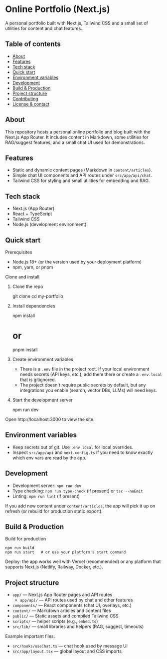 # Online Portfolio (Next.js)

A personal portfolio built with Next.js, Tailwind CSS and a small set of utilities for content and chat features.

## Table of contents

- [About](#about)
- [Features](#features)
- [Tech stack](#tech-stack)
- [Quick start](#quick-start)
- [Environment variables](#environment-variables)
- [Development](#development)
- [Build & Production](#build--production)
- [Project structure](#project-structure)
- [Contributing](#contributing)
- [License & contact](#license--contact)

## About

This repository hosts a personal online portfolio and blog built with the Next.js App Router. It includes content in Markdown, some utilities for RAG/suggest features, and a small chat UI used for demonstrations.

## Features

- Static and dynamic content pages (Markdown in `content/articles`).
- Simple chat UI components and API routes under `src/app/api/chat`.
- Tailwind CSS for styling and small utilities for embedding and RAG.

## Tech stack

- Next.js (App Router)
- React + TypeScript
- Tailwind CSS
- Node.js (development environment)

## Quick start

Prerequisites

- Node.js 18+ (or the version used by your deployment platform)
- npm, yarn, or pnpm

Clone and install

1. Clone the repo

   git clone <your-repo-url>
   cd my-portfolio

2. Install dependencies

   npm install
   # or
   pnpm install

3. Create environment variables

   - There is a `.env` file in the project root. If your local environment needs secrets (API keys, etc.), add them there or create a `.env.local` that is gitignored.
   - The project doesn't require public secrets by default, but any integrations you enable (search, vector DBs, LLMs) will need keys.

4. Start the development server

   npm run dev

Open http://localhost:3000 to view the site.

## Environment variables

- Keep secrets out of git. Use `.env.local` for local overrides.
- Inspect `src/app/api` and `next.config.ts` if you need to know exactly which env vars are read by the app.

## Development

- Development server: `npm run dev`
- Type checking: `npm run type-check` (if present) or `tsc --noEmit`
- Linting: `npm run lint` (if present)

If you add new content under `content/articles`, the app will pick it up on refresh (or rebuild for production static export).

## Build & Production

Build for production

```
npm run build
npm run start   # or use your platform's start command
```

Deploy: the app works well with Vercel (recommended) or any platform that supports Next.js (Netlify, Railway, Docker, etc.).

## Project structure

- `app/` — Next.js App Router pages and API routes
  - `app/api/` — API routes used by chat and other features
- `components/` — React components (chat UI, overlays, etc.)
- `content/` — Markdown articles and content files
- `public/` — Static assets and compiled Tailwind CSS
- `scripts/` — helper scripts (e.g., `embed.ts`)
- `src/lib/` — small libraries and helpers (RAG, suggest, timeouts)

Example important files:

- `src/hooks/useChat.ts` — chat hook used by message UI
- `src/app/layout.tsx` — global layout and CSS imports
